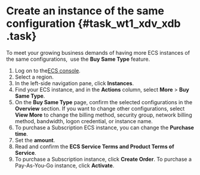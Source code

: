 # Create an instance of the same configuration {#task_wt1_xdv_xdb .task}

To meet your growing business demands of having more ECS instances of the same configurations,  use the **Buy Same Type** feature.

1.   Log on to the[ECS console](https://ecs.console.aliyun.com/#/home).
2.  Select a region.
3.  In the left-side navigation pane, click **Instances**. 
4.  Find your ECS instance, and in the **Actions** column, select **More** \> **Buy Same Type**. 
5.  On the **Buy Same Type** page, confirm the selected configurations in the **Overview** section. If you want to change other configurations, select **View More** to change the billing method, security group, network billing method, bandwidth, logon credential, or instance name. 
6.  To purchase a Subscription ECS instance, you can change the **Purchase time**. 
7.  Set the **amount**. 
8.  Read and confirm the **ECS Service Terms and Product Terms of Service**. 
9.  To purchase a Subscription instance, click **Create Order**. To purchase a Pay-As-You-Go instance, click **Activate**. 

